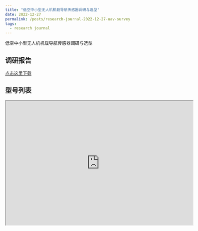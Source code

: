 ```yaml
---
title: "低空中小型无人机机载导航传感器调研与选型"
date: 2022-12-27
permalink: /posts/research-journal-2022-12-27-uav-survey
tags:
  - research journal
---
```


低空中小型无人机机载导航传感器调研与选型

## 调研报告

<a href="http://sunqinxuan.github.io/files/research-journal-2022-12-27-report.pdf">点击这里下载</a>

## 型号列表

<iframe src="http://sunqinxuan.github.io/files/research-journal-2022-12-27-list.xlsx" width="600" height="400"></iframe>